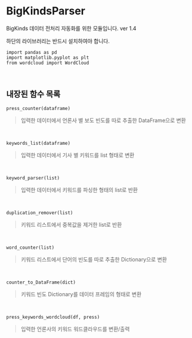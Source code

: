 # BigKindsParser

BigKinds 데이터 전처리 자동화를 위한 모듈입니다. 
ver 1.4
</br>
</hr>

하단의 라이브러리는 반드시 설치하여야 합니다.

```
import pandas as pd 
import matplotlib.pyplot as plt
from wordcloud import WordCloud
```

</br>
</hr>

## 내장된 함수 목록
```
press_counter(dataframe)
```
> 입력한 데이터에서 언론사 별 보도 빈도를 따로 추출한 DataFrame으로 변환
</br>

```
keywords_list(dataframe)
```
> 입력한 데이터에서 기사 별 키워드를 list 형태로 변환
</br>

```
keyword_parser(list)
```
> 입력한 데이터에서 키워드를 파싱한 형태의 list로 반환
</br>

```
duplication_remover(list)
```
> 키워드 리스트에서 중복값을 제거한 list로 반환
</br>

```
word_counter(list)
```
> 키워드 리스트에서 단어의 빈도를 따로 추출한 Dictionary으로 변환
</br>

```
counter_to_DataFrame(dict)
```
> 키워드 빈도 Dictionary를 데이터 프레임의 형태로 변환
</br>

```
press_keywords_wordcloud(df, press)
```
> 입력한 언론사의 키워드 워드클라우드를 변환/출력
</br>
</hr>


